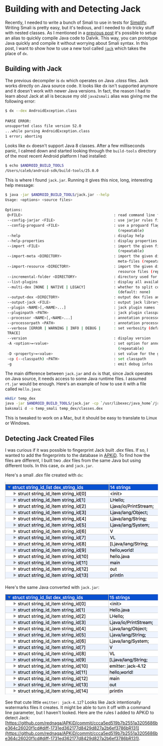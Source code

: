# Building with and Detecting Jack

Recently, I needed to write a bunch of Smali to use in tests for [Simplify](https://github.com/CalebFenton/simplify). Writing Smali is pretty easy, but it's tedious, and I needed to do tricky stuff with nested classes. As I mentioned in a [previous post](https://calebfenton.github.io/2016/07/31/understanding_dalvik_static_fields_1_of_2/) it's possible to setup an alias to quickly compile Java code to Dalvik. This way, you can prototype Java quickly and compile it without worrying about Smali syntax. In this post, I want to show how to use a new tool called [`jack`](https://source.android.com/source/jack.html) which takes the place of `dx`.
<!-- more -->

## Building with Jack
The previous decompiler is `dx` which operates on Java _.class_ files. Jack works directly on Java source code. It looks like dx isn't supported anymore and it doesn't work with newer Java versions. In fact, the reason I had to learn about Jack at all is because my old `java2smali` alias was giving me the following error:

```bash
$ dx --dex AndroidException.class

PARSE ERROR:
unsupported class file version 52.0
...while parsing AndroidException.class
1 error; aborting
```

Looks like `dx` doesn't support Java 8 classes. After a few milliseconds panic, I calmed down and started looking through the `build-tools` directory of the most recent Android platform I had installed:

```bash
$ echo $ANDROID_BUILD_TOOLS
/Users/caleb/android-sdk/build-tools/25.0.0
```

This is where I found `jack.jar`. Running it gives this nice, long, interesting help message:

```bash
$ java -jar $ANDROID_BUILD_TOOLS/jack.jar --help
Usage: <options> <source files>

Options:
 @<FILE>                                          : read command line from file
 --config-jarjar <FILE>                           : use jarjar rules files (default: none)
 --config-proguard <FILE>                         : use a proguard flags file (default: none)
                                                    (repeatable)
 --help                                           : display help
 --help-properties                                : display properties list
 --import <FILE>                                  : import the given file into the output
                                                    (repeatable)
 --import-meta <DIRECTORY>                        : import the given directory into the output as
                                                    meta-files (repeatable)
 --import-resource <DIRECTORY>                    : import the given directory into the output as
                                                    resource files (repeatable)
 --incremental-folder <DIRECTORY>                 : directory used for incremental data
 --list-plugins                                   : display all available plugins
 --multi-dex [NONE | NATIVE | LEGACY]             : whether to split code into multiple dex files
                                                    (default: none)
 --output-dex <DIRECTORY>                         : output dex files and resources to the directory
 --output-jack <FILE>                             : output jack library file
 --plugin <NAME>[,<NAME>...]                      : jack plugin names
 --pluginpath <PATH>                              : jack plugin classpath
 --processor <NAME>[,<NAME>...]                   : annotation processor class names
 --processorpath <PATH>                           : annotation processor classpath
 --verbose [ERROR | WARNING | INFO | DEBUG |      : set verbosity (default: warning)
 TRACE]
 --version                                        : display version
 -A <option>=<value>                              : set option for annotation processors
                                                    (repeatable)
 -D <property>=<value>                            : set value for the given property (repeatable)
 -cp (--classpath) <PATH>                         : set classpath
 -g                                               : emit debug infos
```

The main difference between `jack.jar` and `dx` is that, since Jack operates on Java source, it needs access to some Java runtime files. I assumed `rt.jar` would be enough. Here's an example of how to use it with a file called `Hello.java`:

```bash
mkdir temp_dex
java -jar $ANDROID_BUILD_TOOLS/jack.jar -cp `/usr/libexec/java_home`/jre/lib/rt.jar --output-dex temp_dex AndroidException.java
baksmali d -o temp_smali temp_dex/classes.dex
```

This is tweaked to work on a Mac, but it should be easy to translate to Linux or Windows.

## Detecting Jack Created Files

I was curious if it was possible to fingerprint Jack built _.dex_ files. If so, I wanted to add the fingerprints to the database in [APKiD](https://github.com/rednaga/APKiD). To find how the files are different, I built two _.dex_ files from the same Java but using different tools. In this case, `dx` and `jack.jar`.

Here's a small _.dex_ file created with `dx`:

![](/images/building-with-and-detecting-jack/dx-dex.png)

Here's the same Java converted with `jack.jar`:

![](/images/building-with-and-detecting-jack/jack-dex.png)

See that cute little `emitter: jack-4.12`? Looks like Jack intentionally watermarks files it creates. It might be able to turn it off with a command line parameter, but I haven't looked. Here are the rules I added to APKiD to detect Jack: [https://github.com/rednaga/APKiD/commit/ccca5ed519b7b2551a3205686be364c26020f1cd#diff-1731ed362177d8429d827a2b6ef3786bR131](https://github.com/rednaga/APKiD/commit/ccca5ed519b7b2551a3205686be364c26020f1cd#diff-1731ed362177d8429d827a2b6ef3786bR131).